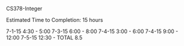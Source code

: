 CS378-Integer 

Estimated Time to Completion: 15 hours

7-1-15		4:30 - 5:00
7-3-15		6:00 - 8:00
7-4-15		3:00 - 6:00
7-4-15		9:00 - 12:00
7-5-15		12:30 - 
TOTAL 8.5